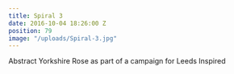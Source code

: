 ```yaml
---
title: Spiral 3
date: 2016-10-04 18:26:00 Z
position: 79
image: "/uploads/Spiral-3.jpg"
---
```


Abstract Yorkshire Rose as part of a campaign for Leeds Inspired